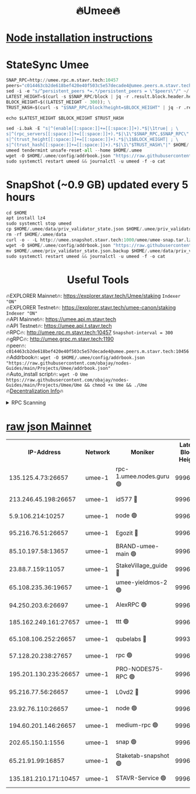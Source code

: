 <h1 align="center"> 🔥Umee🔥</h1>


[Node installation instructions](https://github.com/obajay/nodes-Guides/tree/main/Projects/Umee)
=
# StateSync Umee
```python
SNAP_RPC=http://umee.rpc.m.stavr.tech:10457
peers="c014463cb2de618bef420e40f503c5e57decade4@umee.peers.m.stavr.tech:10456"
sed -i -e "s/^persistent_peers *=.*/persistent_peers = \"$peers\"/" ~/.umee/config/config.toml
LATEST_HEIGHT=$(curl -s $SNAP_RPC/block | jq -r .result.block.header.height); \
BLOCK_HEIGHT=$((LATEST_HEIGHT - 300)); \
TRUST_HASH=$(curl -s "$SNAP_RPC/block?height=$BLOCK_HEIGHT" | jq -r .result.block_id.hash)

echo $LATEST_HEIGHT $BLOCK_HEIGHT $TRUST_HASH

sed -i.bak -E "s|^(enable[[:space:]]+=[[:space:]]+).*$|\1true| ; \
s|^(rpc_servers[[:space:]]+=[[:space:]]+).*$|\1\"$SNAP_RPC,$SNAP_RPC\"| ; \
s|^(trust_height[[:space:]]+=[[:space:]]+).*$|\1$BLOCK_HEIGHT| ; \
s|^(trust_hash[[:space:]]+=[[:space:]]+).*$|\1\"$TRUST_HASH\"|" $HOME/.umee/config/config.toml
umeed tendermint unsafe-reset-all --home $HOME/.umee
wget -O $HOME/.umee/config/addrbook.json "https://raw.githubusercontent.com/obajay/nodes-Guides/main/Projects/Umee/addrbook.json"
sudo systemctl restart umeed && journalctl -u umeed -f -o cat
```
# SnapShot (~0.9 GB) updated every 5 hours
```python
cd $HOME
apt install lz4
sudo systemctl stop umeed
cp $HOME/.umee/data/priv_validator_state.json $HOME/.umee/priv_validator_state.json.backup
rm -rf $HOME/.umee/data
curl -o - -L http://umee.snapshot.stavr.tech:1000/umee/umee-snap.tar.lz4 | lz4 -c -d - | tar -x -C $HOME/.umee --strip-components 2
wget -O $HOME/.umee/config/addrbook.json "https://raw.githubusercontent.com/obajay/nodes-Guides/main/Projects/Umee/addrbook.json"
mv $HOME/.umee/priv_validator_state.json.backup $HOME/.umee/data/priv_validator_state.json
sudo systemctl restart umeed && journalctl -u umeed -f -o cat
```
 <h1 align="center"> Useful Tools</h1>

🔥EXPLORER Mainnet🔥:      https://explorer.stavr.tech/Umee/staking             `Indexer "ON"` \
🔥EXPLORER Testnet🔥:        https://explorer.stavr.tech/umee-canon/staking      `Indexer "ON"` \
🔥API Mainnet🔥:                   https://umee.api.m.stavr.tech \
🔥API Testnet🔥:                     https://umee.api.t.stavr.tech \
🔥RPC🔥:                                   http://umee.rpc.m.stavr.tech:10457                     `Snapshot-interval = 300` \
🔥gRPC🔥:                              http://umee.grpc.m.stavr.tech:1190 \
🔥peer🔥:                     `c014463cb2de618bef420e40f503c5e57decade4@umee.peers.m.stavr.tech:10456` \
🔥Addrbook🔥:    ```wget -O $HOME/.umee/config/addrbook.json "https://raw.githubusercontent.com/obajay/nodes-Guides/main/Projects/Umee/addrbook.json"``` \
🔥Auto_install script🔥: ```wget -O Ume https://raw.githubusercontent.com/obajay/nodes-Guides/main/Projects/Umee/Ume && chmod +x Ume && ./Ume``` \
🔥[Decentralization Info](https://github.com/obajay/StateSync-snapshots/tree/main/Projects/Umee/Decentralization)🔥

<details>
<summary>RPC Scanning</summary>

<h2 align="center"> We scan nodes in real time every 4 hours. And we provide the final result of RPC endpoints.
We cannot influence the operation of these nodes in any way. </h2>


```python
If Voting Power is higher than 0 --> then the Node is a validator of the network and may be subject to attack and be a potential threat to the chain.
```
```python
We marked such validators with a red symbol
```

</details>

[raw json Mainnet](https://rpc-check.umeem.stavr.tech/umeem/rpc-umeem-result.json)
=



<table><tr><th>IP-Address</th><th>Network</th><th>Moniker</th><th>Latest Block Height</th><th>Earliest Block Height</th><th>Catching Up</th><th>Tx Index</th><th>Voting Power</th><th>Scan Time</th></tr><tr><td>135.125.4.73:26657</td><td>umee-1</td><td>rpc-1.umee.nodes.guru 🟢</td><td>9996169</td><td>5167386</td><td>False</td><td>on</td><td>0</td><td>2024-01-05T05:36:37.292112371UTC</td></tr><tr><td>213.246.45.198:26657</td><td>umee-1</td><td>id577 🔴</td><td>9996155</td><td>7100001</td><td>False</td><td>on</td><td>35105477</td><td>2024-01-05T05:35:10.576895291UTC</td></tr><tr><td>5.9.106.214:10257</td><td>umee-1</td><td>node 🟢</td><td>9996165</td><td>7942001</td><td>False</td><td>on</td><td>0</td><td>2024-01-05T05:36:09.781564435UTC</td></tr><tr><td>95.216.76.51:26657</td><td>umee-1</td><td>Egozit 🔴</td><td>9996169</td><td>8262001</td><td>False</td><td>off</td><td>38168343</td><td>2024-01-05T05:36:36.970033563UTC</td></tr><tr><td>85.10.197.58:13657</td><td>umee-1</td><td>BRAND-umee-main 🟢</td><td>9996158</td><td>8427832</td><td>False</td><td>on</td><td>0</td><td>2024-01-05T05:35:30.122821868UTC</td></tr><tr><td>23.88.7.159:11057</td><td>umee-1</td><td>StakeVillage_guide 🔴</td><td>9996163</td><td>9137726</td><td>False</td><td>on</td><td>1453779</td><td>2024-01-05T05:36:02.206603786UTC</td></tr><tr><td>65.108.235.36:19657</td><td>umee-1</td><td>umee-yieldmos-2 🟢</td><td>9996146</td><td>9575548</td><td>False</td><td>on</td><td>0</td><td>2024-01-05T05:34:23.152070294UTC</td></tr><tr><td>94.250.203.6:26697</td><td>umee-1</td><td>AlexRPC 🟢</td><td>9996156</td><td>9722001</td><td>False</td><td>on</td><td>0</td><td>2024-01-05T05:35:25.754356246UTC</td></tr><tr><td>185.162.249.161:27657</td><td>umee-1</td><td>ttt 🟢</td><td>9996163</td><td>9733423</td><td>False</td><td>on</td><td>0</td><td>2024-01-05T05:35:57.866186276UTC</td></tr><tr><td>65.108.106.252:26657</td><td>umee-1</td><td>qubelabs 🔴</td><td>9993477</td><td>9761001</td><td>False</td><td>on</td><td>36648143</td><td>2024-01-05T05:35:30.468692741UTC</td></tr><tr><td>57.128.20.238:27657</td><td>umee-1</td><td>rpc 🟢</td><td>9996166</td><td>9880933</td><td>False</td><td>on</td><td>0</td><td>2024-01-05T05:36:18.241221079UTC</td></tr><tr><td>195.201.130.235:26657</td><td>umee-1</td><td>PRO-NODES75-RPC 🟢</td><td>9996164</td><td>9896164</td><td>False</td><td>on</td><td>0</td><td>2024-01-05T05:36:06.550646161UTC</td></tr><tr><td>95.216.77.56:26657</td><td>umee-1</td><td>L0vd2 🔴</td><td>9996172</td><td>9896172</td><td>False</td><td>off</td><td>37300780</td><td>2024-01-05T05:36:54.567661338UTC</td></tr><tr><td>23.92.76.110:26657</td><td>umee-1</td><td>node 🟢</td><td>9996176</td><td>9953901</td><td>False</td><td>on</td><td>0</td><td>2024-01-05T05:37:13.987731112UTC</td></tr><tr><td>194.60.201.146:26657</td><td>umee-1</td><td>medium-rpc 🟢</td><td>9996156</td><td>9984137</td><td>False</td><td>on</td><td>0</td><td>2024-01-05T05:35:19.201856754UTC</td></tr><tr><td>202.65.150.1:1556</td><td>umee-1</td><td>snap 🟢</td><td>9996164</td><td>9986183</td><td>False</td><td>on</td><td>0</td><td>2024-01-05T05:36:07.441525694UTC</td></tr><tr><td>65.21.91.99:16857</td><td>umee-1</td><td>Staketab-snapshot 🟢</td><td>9996160</td><td>9992001</td><td>False</td><td>off</td><td>0</td><td>2024-01-05T05:35:41.130881064UTC</td></tr><tr><td>135.181.210.171:10457</td><td>umee-1</td><td>STAVR-Service 🟢</td><td>9996171</td><td>9995001</td><td>False</td><td>on</td><td>0</td><td>2024-01-05T05:36:43.908308265UTC</td></tr></table>
